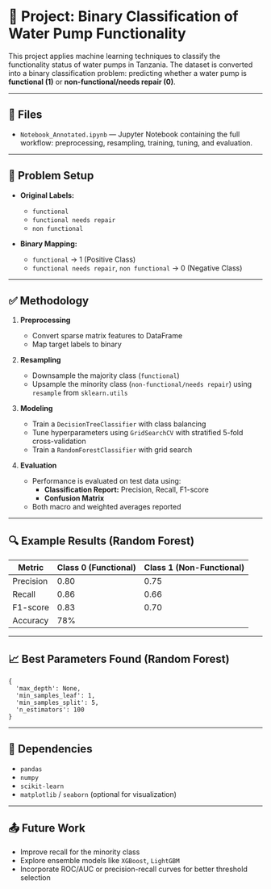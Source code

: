 
# 📘 Project: Binary Classification of Water Pump Functionality

This project applies machine learning techniques to classify the functionality status of water pumps in Tanzania. The dataset is converted into a binary classification problem: predicting whether a water pump is **functional (1)** or **non-functional/needs repair (0)**.

---

## 📁 Files

- `Notebook_Annotated.ipynb` — Jupyter Notebook containing the full workflow: preprocessing, resampling, training, tuning, and evaluation.

---

## 🔧 Problem Setup

- **Original Labels:**
  - `functional`
  - `functional needs repair`
  - `non functional`

- **Binary Mapping:**
  - `functional` → 1 (Positive Class)
  - `functional needs repair`, `non functional` → 0 (Negative Class)

---

## ✅ Methodology

1. **Preprocessing**
   - Convert sparse matrix features to DataFrame
   - Map target labels to binary

2. **Resampling**
   - Downsample the majority class (`functional`)
   - Upsample the minority class (`non-functional/needs repair`) using `resample` from `sklearn.utils`

3. **Modeling**
   - Train a `DecisionTreeClassifier` with class balancing
   - Tune hyperparameters using `GridSearchCV` with stratified 5-fold cross-validation
   - Train a `RandomForestClassifier` with grid search

4. **Evaluation**
   - Performance is evaluated on test data using:
     - **Classification Report:** Precision, Recall, F1-score
     - **Confusion Matrix**
   - Both macro and weighted averages reported

---

## 🔍 Example Results (Random Forest)

| Metric     | Class 0 (Functional) | Class 1 (Non-Functional) |
|------------|----------------------|---------------------------|
| Precision  | 0.80                 | 0.75                     |
| Recall     | 0.86                 | 0.66                     |
| F1-score   | 0.83                 | 0.70                     |
| Accuracy   | 78%                  |                           |

---

## 📈 Best Parameters Found (Random Forest)

```
{
  'max_depth': None,
  'min_samples_leaf': 1,
  'min_samples_split': 5,
  'n_estimators': 100
}
```

---

## 📌 Dependencies

- `pandas`
- `numpy`
- `scikit-learn`
- `matplotlib` / `seaborn` (optional for visualization)

---

## 📤 Future Work

- Improve recall for the minority class
- Explore ensemble models like `XGBoost`, `LightGBM`
- Incorporate ROC/AUC or precision-recall curves for better threshold selection
